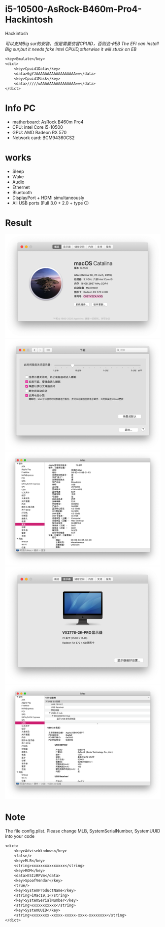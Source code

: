 # i5-10500-AsRock-B460m-Pro4-Hackintosh
Hackintosh

*可以支持Big sur的安装，但是需要仿冒CPUID，否则会卡EB*
*The EFI can install Big sur,but it needs fake intel CPUID,otherwise it will stuck on EB*
```
<key>Emulate</key>
<dict>
    <key>Cpuid1Data</key>
    <data>6gYJAAAAAAAAAAAAAAAAAA==</data>
    <key>Cpuid1Mask</key>
    <data>/////wAAAAAAAAAAAAAAAA==</data>
</dict>
```
# Info PC
* matherboard: AsRock B460m Pro4
* CPU: intel Core i5-10500
* GPU: AMD Radeon RX 570
* Network card: BCM94360CS2
# works
- Sleep
- Wake
- Audio
- Ethernet
- Bluetooth
- DisplayPort + HDMI simultaneously
- All USB ports (Full 3.0 + 2.0 + type C)

# Result

![RUNOOB 关于本机](./images/aboutMac.png)
![RUNOOB 节能](./images/battery.png)
![RUNOOB 蓝牙](./images/bluetooth.png)
![RUNOOB 显示器](./images/display.png)
![RUNOOB USB](./images/usb.png)
# Note

The file config.plist. Please change MLB, SystemSerialNumber, SystemUUID into your code

```
<dict>
    <key>AdviseWindows</key>
    <false/>
    <key>MLB</key>
    <string>xxxxxxxxxxxxxxx</string>
    <key>ROM</key>
    <data>ESIzRFVm</data>
    <key>SpoofVendor</key>
    <true/>
    <key>SystemProductName</key>
    <string>iMac19,1</string>
    <key>SystemSerialNumber</key>
    <string>xxxxxxxxxxx</string>
    <key>SystemUUID</key>
    <string>xxxxxxxx-xxxxx-xxxxx-xxxx-xxxxxxxx</string>
</dict>
```
